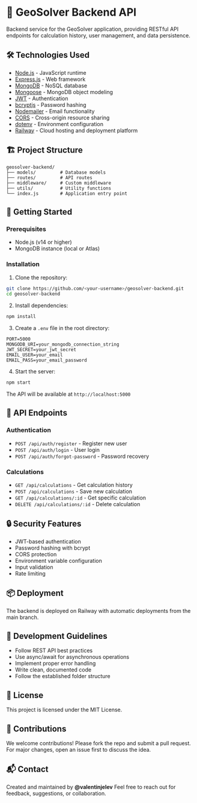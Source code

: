 # 🔧 GeoSolver Backend API

Backend service for the GeoSolver application, providing RESTful API endpoints for calculation history, user management, and data persistence.

## 🛠️ Technologies Used

- [Node.js](https://nodejs.org/) - JavaScript runtime
- [Express.js](https://expressjs.com/) - Web framework
- [MongoDB](https://www.mongodb.com/) - NoSQL database
- [Mongoose](https://mongoosejs.com/) - MongoDB object modeling
- [JWT](https://jwt.io/) - Authentication
- [bcryptjs](https://github.com/dcodeIO/bcrypt.js/) - Password hashing
- [Nodemailer](https://nodemailer.com/) - Email functionality
- [CORS](https://github.com/expressjs/cors) - Cross-origin resource sharing
- [dotenv](https://github.com/motdotla/dotenv) - Environment configuration
- [Railway](https://railway.app/) - Cloud hosting and deployment platform

## 🏗️ Project Structure

```
geosolver-backend/
├── models/         # Database models
├── routes/         # API routes
├── middleware/     # Custom middleware
├── utils/          # Utility functions
└── index.js        # Application entry point
```

## 🚀 Getting Started

### Prerequisites

- Node.js (v14 or higher)
- MongoDB instance (local or Atlas)

### Installation

1. Clone the repository:
```bash
git clone https://github.com/<your-username>/geosolver-backend.git
cd geosolver-backend
```

2. Install dependencies:
```bash
npm install
```

3. Create a `.env` file in the root directory:
```env
PORT=5000
MONGODB_URI=your_mongodb_connection_string
JWT_SECRET=your_jwt_secret
EMAIL_USER=your_email
EMAIL_PASS=your_email_password
```

4. Start the server:
```bash
npm start
```

The API will be available at `http://localhost:5000`

## 📡 API Endpoints

### Authentication
- `POST /api/auth/register` - Register new user
- `POST /api/auth/login` - User login
- `POST /api/auth/forgot-password` - Password recovery

### Calculations
- `GET /api/calculations` - Get calculation history
- `POST /api/calculations` - Save new calculation
- `GET /api/calculations/:id` - Get specific calculation
- `DELETE /api/calculations/:id` - Delete calculation

## 🔒 Security Features

- JWT-based authentication
- Password hashing with bcrypt
- CORS protection
- Environment variable configuration
- Input validation
- Rate limiting

## 📦 Deployment

The backend is deployed on Railway with automatic deployments from the main branch.

## 🧪 Development Guidelines

- Follow REST API best practices
- Use async/await for asynchronous operations
- Implement proper error handling
- Write clean, documented code
- Follow the established folder structure

## 📜 License

This project is licensed under the MIT License.

## 🤝 Contributions

We welcome contributions! Please fork the repo and submit a pull request. For major changes, open an issue first to discuss the idea.

## 📬 Contact
Created and maintained by **@valentinjelev**
Feel free to reach out for feedback, suggestions, or collaboration. 
